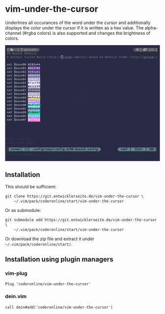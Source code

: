 # vim-under-the-cursor

Underlines all occurances of the word under the cursor and additionally
displays the color under the cursor if it is written as a hex value. The
alpha-channel (#rgba colors) is also supported and changes the brightness of
colors.

![screenshot](/screenshot.png)

## Installation

This should be sufficient:

    git clone https://git.entwicklerseite.de/vim-under-the-cursor \
        ~/.vim/pack/coderonline/start/vim-under-the-cursor

Or as submodule:

    git submodule add https://git.entwicklerseite.de/vim-under-the-cursor \
        ~/.vim/pack/coderonline/start/vim-under-the-cursor

Or download the zip file and extract it under `~/.vim/pack/coderonline/start/`.

## Installation using plugin managers

### vim-plug

    Plug 'coderonline/vim-under-the-cursor'

### dein.vim

    call dein#add('coderonline/vim-under-the-cursor')

